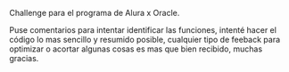 Challenge para el programa de Alura x Oracle.

Puse comentarios para intentar identificar las funciones, intenté hacer el código lo mas sencillo y resumido posible, cualquier tipo de feeback para optimizar o acortar algunas cosas es mas que bien recibido, muchas gracias. 
